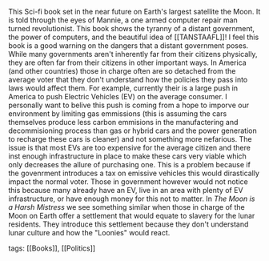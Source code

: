 This Sci-fi book set in the near future on Earth's largest satellite the Moon. It is told through the eyes of Mannie, a one armed computer repair man turned revolutionist. This book shows the tyranny of a distant government, the power of computers, and the beautiful idea of [[TANSTAAFL]]! 
I feel this book is a good warning on the dangers that a distant government poses. While many governments aren't inherently far from their citizens physically, they are often far from their citizens in other important ways. 
In America (and other countries) those in charge often are so detached from the average voter that they don't understand how the policies they pass into laws would affect them. For example, currently their is a large push in America to push Electric Vehicles (EV) on the average consumer. I personally want to belive this push is coming from a hope to imporve our environment by limiting gas emmissions (this is assuming the cars themselves produce less carbon emmisions in the manufactering and decommisioning process than gas or hybrid cars and the power generation to recharge these cars is cleaner) and not something more nefarious. The issue is that most EVs are too expensive for the average citizen and there inst enough infrastructure in place to make these cars very viable which only decreases the allure of purchasing one.
This is a problem because if the govenrment introduces a tax on emissive vehicles this would dirastically impact the normal voter. Those in government however would not notice this because many already have an EV, live in an area with plenty of EV infrastructure, or have enough money for this not to matter.
In *The Moon is a Harsh Mistress* we see something similar when those in charge of the Moon on Earth offer a settlement that would equate to slavery for the lunar residents. They introduce this settlement because they don't understand lunar culture and how the "Loonies" would react.

tags:
[[Books]], [[Politics]]
